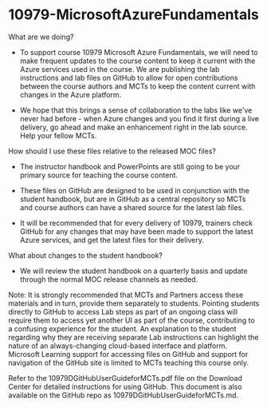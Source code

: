 # 10979-MicrosoftAzureFundamentals



What are we doing?


- To support course 10979 Microsoft Azure Fundamentals, we will need to make frequent updates to the course content to keep it current with the Azure services used in the course. We are publishing the lab instructions and lab files on GitHub to allow for open contributions between the course authors and MCTs to keep the content current with changes in the Azure platform.

- We hope that this brings a sense of collaboration to the labs like we've never had before - when Azure changes and you find it first during a live delivery, go ahead and make an enhancement right in the lab source. Help your fellow MCTs.



How should I use these files relative to the released MOC files?


- The instructor handbook and PowerPoints are still going to be your primary source for teaching the course content.

- These files on GitHub are designed to be used in conjunction with the student handbook, but are in GitHub as a central repository so MCTs and course authors can have a shared source for the latest lab files.

- It will be recommended that for every delivery of 10979, trainers check GitHub for any changes that may have been made to support the latest Azure services, and get the latest files for their delivery.



What about changes to the student handbook?
- We will review the student handbook on a quarterly basis and update through the normal MOC release channels as needed.

Note: It is strongly recommended that MCTs and Partners access these materials and in turn, provide them separately to students.  Pointing students directly to GitHub to access Lab steps as part of an ongoing class will require them to access yet another UI as part of the course, contributing to a confusing experience for the student. An explanation to the student regarding why they are receiving separate Lab instructions can highlight the nature of an always-changing cloud-based interface and platform. Microsoft Learning support for accessing files on GitHub and support for navigation of the GitHub site is limited to MCTs teaching this course only.


Refer to the 10979DGitHubUserGuideforMCTs.pdf file on the Download Center for detailed instructions for using GitHub. This document is also available on the GitHub repo as 10979DGitHubUserGuideforMCTs.md.  
